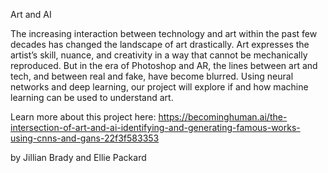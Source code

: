 Art and AI

The increasing interaction between technology and art within the past few decades has changed the landscape of art drastically. Art expresses the artist’s skill, nuance, and creativity in a way that cannot be mechanically reproduced. But in the era of Photoshop and AR, the lines between art and tech, and between real and fake, have become blurred. Using neural networks and deep learning, our project will explore if and how machine learning can be used to understand art.

Learn more about this project here:
https://becominghuman.ai/the-intersection-of-art-and-ai-identifying-and-generating-famous-works-using-cnns-and-gans-22f3f583353

by Jillian Brady and Ellie Packard
